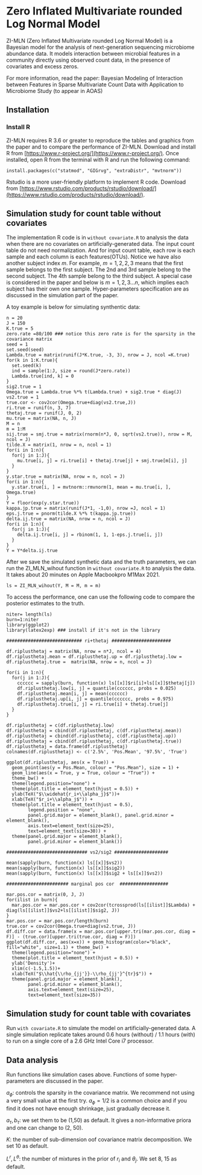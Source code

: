 # Zero Inflated Multivariate rounded Log Normal Model

ZI-MLN (Zero Inflated Multivariate rounded Log Normal Model) is a Bayesian model for the analysis of next-generation sequencing microbiome abundance data. It models interaction between microbial features in a community directly using observed count data, in the presence of covariates and excess zeros.

For more information, read the paper: Bayesian Modeling of Interaction between Features in Sparse Multivariate Count Data with Application to Microbiome Study (to appear in AOAS)

## Installation

### Install R

ZI-MLN requires R 3.6 or greater to reproduce the tables and graphics from the paper and to compare the performance of ZI-MLN. Download and install R from [https://www.r-project.org/](https://www.r-project.org/). Once installed, open R from the terminal with R and run the following command:

```
install.packages(c("statmod", "GIGrvg", "extraDistr", "mvtnorm"))
```

Rstudio is a more user-friendly platform to implement R code. Download from [https://www.rstudio.com/products/rstudio/download/](https://www.rstudio.com/products/rstudio/download/).

## Simulation study for count table without covariates 

The implementation R code is in `without covariate.R` to analysis the data when there are no covariates on artificially-generated data. The input count table do not need normalization. And for input count table, each row is each sample and each column is each features(OTUs). Notice we have also another subject index $m$. For example, $m=1,2,2,3$ means that the first sample belongs to the first subject. The 2nd and 3rd sample belong to the second subject. The 4th sample belong to the third subject. A special case is considered in the paper and below is $m=1,2,3...n$, which implies each subject has their own one sample. Hyper-parameters specification are as discussed in the simulation part of the paper. 

A toy example is below for simulating synthentic data:

```
n = 20
J = 150
K.true = 5
zero.rate =80/100 ### notice this zero rate is for the sparsity in the covariance matrix
seed = 1
set.seed(seed)
Lambda.true = matrix(runif(J*K.true, -3, 3), nrow = J, ncol =K.true)
for(k in 1:K.true){
  set.seed(k)
  ind = sample(1:J, size = round(J*zero.rate))
  Lambda.true[ind, k] = 0
}
sig2.true = 1
Omega.true = Lambda.true %*% t(Lambda.true) + sig2.true * diag(J)
vs2.true = 1
true.cor <- cov2cor(Omega.true+diag(vs2.true,J))
ri.true = runif(n, 3, 7)
thetaj.true = runif(J, 0, 2)
mu.true = matrix(NA, n, J)
M = n
m = 1:M
sij.true = smj.true = matrix(rnorm(n*J, 0, sqrt(vs2.true)), nrow = M, ncol = J)
tilde.X = matrix(1, nrow = n, ncol = 1)
for(i in 1:n){
  for(j in 1:J){
    mu.true[i, j] = ri.true[i] + thetaj.true[j] + smj.true[m[i], j]
  }
}
y.star.true = matrix(NA, nrow = n, ncol = J)
for(i in 1:n){
  y.star.true[i, ] = mvtnorm::rmvnorm(1, mean = mu.true[i, ], Omega.true)
}
Y = floor(exp(y.star.true))
kappa.jp.true = matrix(runif(J*1, -1,0), nrow =J, ncol = 1)
eps.j.true = pnorm(tilde.X %*% t(kappa.jp.true))
delta.ij.true = matrix(NA, nrow = n, ncol = J)
for(i in 1:n){
  for(j in 1:J){
    delta.ij.true[i, j] = rbinom(1, 1, 1-eps.j.true[i, j])
  }
}
Y = Y*delta.ij.true
```

After we save the simulated synthetic data and the truth parameters, we can run the ZI_MLN_wihout function in `without covariate.R` to analysis the data. It takes about 20 minutes on Apple Macbookpro M1Max 2021.

```
ls = ZI_MLN_wihout(Y, M = M, m = m)
```

To access the performance, one can use the following code to compare the posterior estimates to the truth. 

```
niter= length(ls)
burn=1:niter
library(ggplot2)
library(latex2exp) ### install if it's not in the library

############################ ri+thetaj ######################

df.riplusthetaj = matrix(NA, nrow = n*J, ncol = 4)
df.riplusthetaj.mean = df.riplusthetaj.up = df.riplusthetaj.low = df.riplusthetaj.true =  matrix(NA, nrow = n, ncol = J)

for(i in 1:n){
  for(j in 1:J){
    cccccc = sapply(burn, function(x) ls[[x]]$ri[i]+ls[[x]]$thetaj[j])
    df.riplusthetaj.low[i, j] = quantile(cccccc, probs = 0.025)
    df.riplusthetaj.mean[i, j] = mean(cccccc)
    df.riplusthetaj.up[i, j] = quantile(cccccc, probs = 0.975)
    df.riplusthetaj.true[i, j] = ri.true[i] + thetaj.true[j]
  }
}

df.riplusthetaj = c(df.riplusthetaj.low)
df.riplusthetaj = cbind(df.riplusthetaj, c(df.riplusthetaj.mean))
df.riplusthetaj = cbind(df.riplusthetaj, c(df.riplusthetaj.up))
df.riplusthetaj = cbind(df.riplusthetaj, c(df.riplusthetaj.true))
df.riplusthetaj = data.frame(df.riplusthetaj)
colnames(df.riplusthetaj) <- c('2.5%', 'Pos.Mean', '97.5%', 'True')

ggplot(df.riplusthetaj, aes(x = True)) + 
  geom_point(aes(y = Pos.Mean, colour = "Pos.Mean"), size = 1) +
  geom_line(aes(x = True, y = True, colour = "True")) + 
  theme_bw() +
  theme(legend.position="none") +
  theme(plot.title = element_text(hjust = 0.5)) +
  ylab(TeX("$\\widehat{r_i+\\alpha_j}$"))+
  xlab(TeX("$r_i+\\alpha_j$")) + 
  theme(plot.title = element_text(hjust = 0.5),
        legend.position = "none",
        panel.grid.major = element_blank(), panel.grid.minor = element_blank(),
        axis.text=element_text(size=25),
        text=element_text(size=30)) +
  theme(panel.grid.major = element_blank(),
        panel.grid.minor = element_blank()) 

############################## vs2/sig2 ####################

mean(sapply(burn, function(x) ls[[x]]$vs2))
mean(sapply(burn, function(x) ls[[x]]$sig2))
mean(sapply(burn, function(x) ls[[x]]$sig2 + ls[[x]]$vs2))

####################### marginal pos cor  ##################

mar.pos.cor = matrix(0, J, J)
for(ilist in burn){
  mar.pos.cor = mar.pos.cor + cov2cor(tcrossprod(ls[[ilist]]$Lambda) + diag(ls[[ilist]]$vs2+ls[[ilist]]$sig2, J))
}
mar.pos.cor = mar.pos.cor/length(burn)
true.cor = cov2cor(Omega.true+diag(vs2.true, J))
df.diff.cor = data.frame(x = mar.pos.cor[upper.tri(mar.pos.cor, diag = F)] - (true.cor)[upper.tri(true.cor, diag = F)])
ggplot(df.diff.cor, aes(x=x)) + geom_histogram(color="black", fill="white", size=1.1) + theme_bw() +
  theme(legend.position="none") +
  theme(plot.title = element_text(hjust = 0.5)) +
  ylab('Density')+
  xlim(c(-1.5,1.5))+
  xlab(TeX("$\\hat{\\rho_{jj'}}-\\rho_{jj'}^{tr}$")) + 
  theme(panel.grid.major = element_blank(),
        panel.grid.minor = element_blank(),
        axis.text=element_text(size=25),
        text=element_text(size=35)) 
```

## Simulation study for count table with covariates 

Run `with covariate.R` to simulate the model on artificially-generated data. A single simulation replicate takes around 0.6 hours (without) / 1.1 hours (with) to run on a single core of a 2.6 GHz Intel Core i7 processor. 

## Data analysis

Run functions like simulation cases above. Functions of some hyper-parameters  are discussed in the paper. 

$a_\phi$: controls the sparsity in the covariance matrix. We recommend not using a very small value at the first try. $a_\phi=1/2$ is a common choice and if you find it does not have enough shrinkage, just gradually decrease it. 

$a_\tau, b_\tau$: we set them to be (1,50) as default. It gives a non-informative priora and one can change to (2, 50). 

$K$: the number of sub-dimension oof covariance matrix decomposition. We set 10 as default. 

$L^r, L^\theta$: the number of mixtures in the prior of $r_i$ and $\theta_j$. We set 8, 15 as default.
